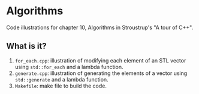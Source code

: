 # Algorithms
Code illustrations for chapter 10, Algorithms in Stroustrup's
"A tour of C++".

## What is it?
1. `for_each.cpp`: illustration of modifying each element of an STL vector
    using `std::for_each` and a lambda function.
1. `generate.cpp`: illustration of generating the elements of a vector
    using `std::generate` and a lambda function.
1. `Makefile`: make file to build the code.
